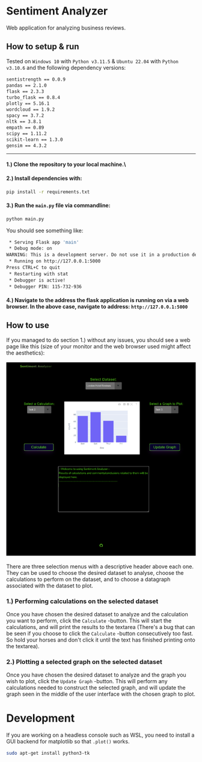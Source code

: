 # Sentiment Analyzer
Web application for analyzing business reviews.

## How to setup & run
Tested on `Windows 10` with `Python v3.11.5` & `Ubuntu 22.04` with `Python v3.10.6` and the following dependency versions:
```
sentistrength == 0.0.9
pandas == 2.1.0
flask == 2.3.3
turbo_flask == 0.8.4
plotly == 5.16.1
wordcloud == 1.9.2
spacy == 3.7.2
nltk == 3.8.1
empath == 0.89
scipy == 1.11.2
scikit-learn == 1.3.0
gensim == 4.3.2
```
---

####  1.) Clone the repository to your local machine.\
#### 2.) Install dependencies with:
```sh
pip install -r requirements.txt
```
#### 3.) Run the `main.py` file via commandline:
```sh
python main.py
```
You should see something like:
```sh
 * Serving Flask app 'main'
 * Debug mode: on
WARNING: This is a development server. Do not use it in a production deployment. Use a production WSGI server instead.
 * Running on http://127.0.0.1:5000
Press CTRL+C to quit
 * Restarting with stat
 * Debugger is active!
 * Debugger PIN: 115-732-936
```
#### 4.) Navigate to the address the flask application is running on via a web browser. In the above case, navigate to address: `http://127.0.0.1:5000`

## How to use
If you managed to do section 1.) without any issues, you should see a web page like this (size of your monitor and the web browser used might affect the aesthetics):\
\
![plot](./static/assets/sentan_2.png)
\
\
There are three selection menus with a descriptive header above each one. They can be used to choose the desired dataset to analyse, choose the calculations to perform on the dataset, and to choose a datagraph associated with the dataset to plot. 
### 1.) Performing calculations on the selected dataset
Once you have chosen the desired dataset to analyze and the calculation you want to perform, click the `Calculate` -button. This will start the calculations, and will print the results to the textarea (There's a bug that can be seen if you choose to click the `Calculate` -button consecutively too fast. So hold your horses and don't click it until the text has finished printing onto the textarea).
### 2.) Plotting a selected graph on the selected dataset
Once you have chosen the desired dataset to analyze and the graph you wish to plot, click the `Update Graph` -button. This will perform any calculations needed to construct the selected graph, and will update the graph seen in the middle of the user interface with the chosen graph to plot.

# Development
If you are working on a headless console such as WSL, you need to install a GUI backend for matplotlib so that `.plot()` works.

```sh
sudo apt-get install python3-tk
```
